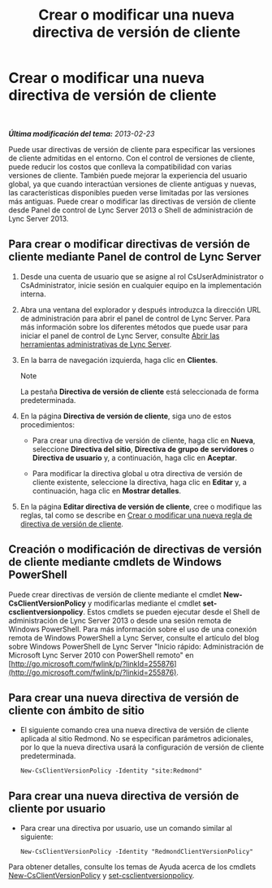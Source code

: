 ﻿---
title: Crear o modificar una nueva directiva de versión de cliente
TOCTitle: Crear o modificar una nueva directiva de versión de cliente
ms:assetid: 4be6e449-aa82-4b46-abb1-d31281573a72
ms:mtpsurl: https://technet.microsoft.com/es-es/library/JJ898476(v=OCS.15)
ms:contentKeyID: 52061634
ms.date: 01/07/2017
mtps_version: v=OCS.15
ms.translationtype: HT
---

# Crear o modificar una nueva directiva de versión de cliente

 

_**Última modificación del tema:** 2013-02-23_

Puede usar directivas de versión de cliente para especificar las versiones de cliente admitidas en el entorno. Con el control de versiones de cliente, puede reducir los costos que conlleva la compatibilidad con varias versiones de cliente. También puede mejorar la experiencia del usuario global, ya que cuando interactúan versiones de cliente antiguas y nuevas, las características disponibles pueden verse limitadas por las versiones más antiguas. Puede crear o modificar las directivas de versión de cliente desde Panel de control de Lync Server 2013 o Shell de administración de Lync Server 2013.

## Para crear o modificar directivas de versión de cliente mediante Panel de control de Lync Server

1.  Desde una cuenta de usuario que se asigne al rol CsUserAdministrator o CsAdministrator, inicie sesión en cualquier equipo en la implementación interna.

2.  Abra una ventana del explorador y después introduzca la dirección URL de administración para abrir el panel de control de Lync Server. Para más información sobre los diferentes métodos que puede usar para iniciar el panel de control de Lync Server, consulte [Abrir las herramientas administrativas de Lync Server](lync-server-2013-open-lync-server-administrative-tools.md).

3.  En la barra de navegación izquierda, haga clic en **Clientes**.
    

    > [!NOTE]
    > La pestaña <STRONG>Directiva de versión de cliente</STRONG> está seleccionada de forma predeterminada.



4.  En la página **Directiva de versión de cliente**, siga uno de estos procedimientos:
    
      - Para crear una directiva de versión de cliente, haga clic en **Nueva**, seleccione **Directiva del sitio**, **Directiva de grupo de servidores** o **Directiva de usuario** y, a continuación, haga clic en **Aceptar**.
    
      - Para modificar la directiva global u otra directiva de versión de cliente existente, seleccione la directiva, haga clic en **Editar** y, a continuación, haga clic en **Mostrar detalles**.

5.  En la página **Editar directiva de versión de cliente**, cree o modifique las reglas, tal como se describe en [Crear o modificar una nueva regla de directiva de versión de cliente](lync-server-2013-create-or-modify-a-new-client-version-policy-rule.md).

## Creación o modificación de directivas de versión de cliente mediante cmdlets de Windows PowerShell

Puede crear directivas de versión de cliente mediante el cmdlet **New-CsClientVersionPolicy** y modificarlas mediante el cmdlet **set-csclientversionpolicy**. Estos cmdlets se pueden ejecutar desde el Shell de administración de Lync Server 2013 o desde una sesión remota de Windows PowerShell. Para más información sobre el uso de una conexión remota de Windows PowerShell a Lync Server, consulte el artículo del blog sobre Windows PowerShell de Lync Server "Inicio rápido: Administración de Microsoft Lync Server 2010 con PowerShell remoto" en [http://go.microsoft.com/fwlink/p/?linkId=255876](http://go.microsoft.com/fwlink/p/?linkid=255876).

## Para crear una nueva directiva de versión de cliente con ámbito de sitio

  - El siguiente comando crea una nueva directiva de versión de cliente aplicada al sitio Redmond. No se especifican parámetros adicionales, por lo que la nueva directiva usará la configuración de versión de cliente predeterminada.
    
        New-CsClientVersionPolicy -Identity "site:Redmond"

## Para crear una nueva directiva de versión de cliente por usuario

  - Para crear una directiva por usuario, use un comando similar al siguiente:
    
        New-CsClientVersionPolicy -Identity "RedmondClientVersionPolicy"

Para obtener detalles, consulte los temas de Ayuda acerca de los cmdlets [New-CsClientVersionPolicy](https://docs.microsoft.com/en-us/powershell/module/skype/New-CsClientVersionPolicy) y [set-csclientversionpolicy](https://docs.microsoft.com/en-us/powershell/module/skype/Set-CsClientVersionPolicy).

